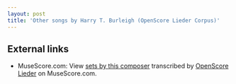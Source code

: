 ```yaml
---
layout: post
title: 'Other songs by Harry T. Burleigh (OpenScore Lieder Corpus)'
---
```


## External links

- MuseScore.com: View [sets by this composer] transcribed by [OpenScore Lieder] on MuseScore.com.

[sets by this composer]: https://musescore.com/openscore-lieder-corpus/sets/5104072
[OpenScore Lieder]: https://musescore.com/openscore-lieder-corpus

